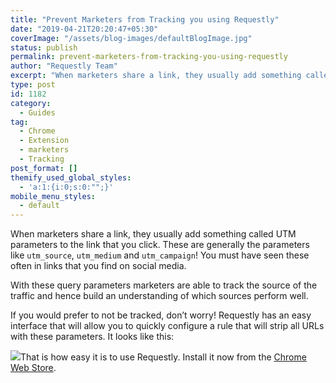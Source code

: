 ```yaml
---
title: "Prevent Marketers from Tracking you using Requestly"
date: "2019-04-21T20:20:47+05:30"
coverImage: "/assets/blog-images/defaultBlogImage.jpg"
status: publish
permalink: prevent-marketers-from-tracking-you-using-requestly
author: "Requestly Team"
excerpt: "When marketers share a link, they usually add something called UTM parameters to the link that you click. These are generally the parameters like `utm_source`, `utm_medium` and `utm_campaign`! You must have seen these often in links that you find on social media."
type: post
id: 1182
category:
  - Guides
tag:
  - Chrome
  - Extension
  - marketers
  - Tracking
post_format: []
themify_used_global_styles:
  - 'a:1:{i:0;s:0:"";}'
mobile_menu_styles:
  - default
---
```


When marketers share a link, they usually add something called UTM parameters to the link that you click. These are generally the parameters like `utm_source`, `utm_medium` and `utm_campaign`! You must have seen these often in links that you find on social media.

With these query parameters marketers are able to track the source of the traffic and hence build an understanding of which sources perform well.

If you would prefer to not be tracked, don’t worry! Requestly has an easy interface that will allow you to quickly configure a rule that will strip all URLs with these parameters. It looks like this:

![](/assets/blog-images/Screenshot-2019-04-21-at-7.28.46-PM.png)That is how easy it is to use Requestly. Install it now from the [Chrome Web Store](https://chrome.google.com/webstore/detail/requestly-redirect-url-mo/mdnleldcmiljblolnjhpnblkcekpdkpa?hl=en).
